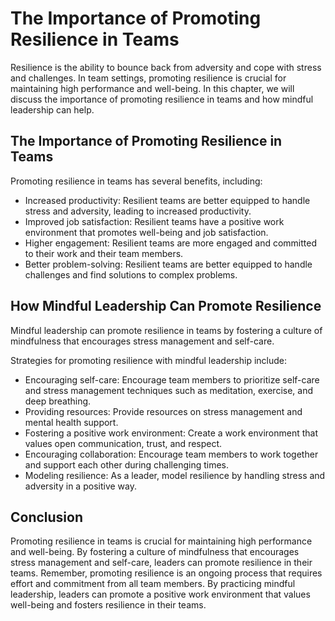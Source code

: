 The Importance of Promoting Resilience in Teams
========================================================================================================

Resilience is the ability to bounce back from adversity and cope with stress and challenges. In team settings, promoting resilience is crucial for maintaining high performance and well-being. In this chapter, we will discuss the importance of promoting resilience in teams and how mindful leadership can help.

The Importance of Promoting Resilience in Teams
-----------------------------------------------

Promoting resilience in teams has several benefits, including:

* Increased productivity: Resilient teams are better equipped to handle stress and adversity, leading to increased productivity.
* Improved job satisfaction: Resilient teams have a positive work environment that promotes well-being and job satisfaction.
* Higher engagement: Resilient teams are more engaged and committed to their work and their team members.
* Better problem-solving: Resilient teams are better equipped to handle challenges and find solutions to complex problems.

How Mindful Leadership Can Promote Resilience
---------------------------------------------

Mindful leadership can promote resilience in teams by fostering a culture of mindfulness that encourages stress management and self-care.

Strategies for promoting resilience with mindful leadership include:

* Encouraging self-care: Encourage team members to prioritize self-care and stress management techniques such as meditation, exercise, and deep breathing.
* Providing resources: Provide resources on stress management and mental health support.
* Fostering a positive work environment: Create a work environment that values open communication, trust, and respect.
* Encouraging collaboration: Encourage team members to work together and support each other during challenging times.
* Modeling resilience: As a leader, model resilience by handling stress and adversity in a positive way.

Conclusion
----------

Promoting resilience in teams is crucial for maintaining high performance and well-being. By fostering a culture of mindfulness that encourages stress management and self-care, leaders can promote resilience in their teams. Remember, promoting resilience is an ongoing process that requires effort and commitment from all team members. By practicing mindful leadership, leaders can promote a positive work environment that values well-being and fosters resilience in their teams.
